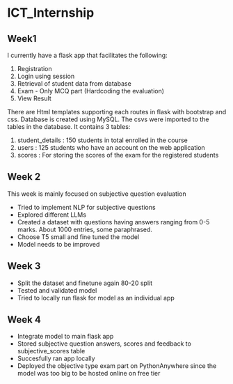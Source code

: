 # ICT_Internship
## Week1
I currently have a flask app that facilitates the following:
1. Registration
2. Login using session
3. Retrieval of student data from database
4. Exam - Only MCQ part (Hardcoding the evaluation)
5. View Result

There are Html templates supporting each routes in flask with bootstrap and css. Database is created using MySQL. The csvs were imported to the tables in the database. It contains 3 tables:
1. student_details : 150 students in total enrolled in the course
2. users : 125 students who have an account on the web application
3. scores : For storing the scores of the exam for the registered students

## Week 2 
This week is mainly focused on subjective question evaluation
* Tried to implement NLP for subjective questions
* Explored different LLMs
* Created a dataset with questions having answers ranging from 0-5 marks. About 1000 entries, some paraphrased.
* Choose T5 small and fine tuned the model
* Model needs to be improved

## Week 3
* Split the dataset and finetune again 80-20 split
* Tested and validated model
* Tried to locally run flask for model as an individual app

## Week 4 
* Integrate model to main flask app
* Stored subjective question answers, scores and feedback to subjective_scores table
* Succesfully ran app locally
* Deployed the objective type exam part on PythonAnywhere since the model was too big to be hosted online on free tier
